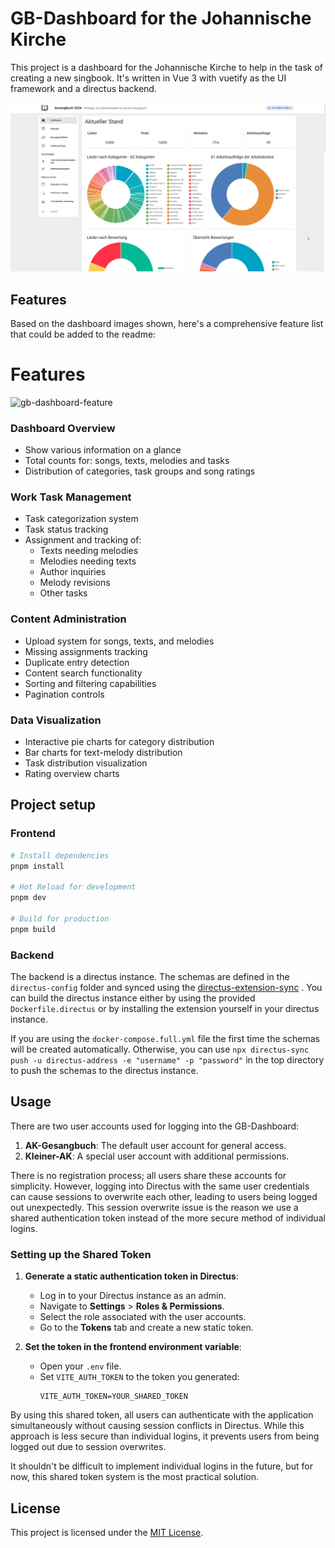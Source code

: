 # GB-Dashboard for the Johannische Kirche

This project is a dashboard for the Johannische Kirche to help in the task of creating a new singbook.
It's written in Vue 3 with vuetify as the UI framework and a directus backend.

![dashboard.png](example-views%2Fdashboard.png)

## Features

Based on the dashboard images shown, here's a comprehensive feature list that could be added to the readme:

# Features

![gb-dashboard-feature](https://github.com/user-attachments/assets/06eea6bb-c84b-470c-bf55-67a9b6d2e9a7)

### Dashboard Overview
- Show various information on a glance
- Total counts for: songs, texts, melodies and tasks
- Distribution of categories, task groups and song ratings
  
### Work Task Management
- Task categorization system
- Task status tracking
- Assignment and tracking of:
  - Texts needing melodies
  - Melodies needing texts
  - Author inquiries
  - Melody revisions
  - Other tasks

### Content Administration
- Upload system for songs, texts, and melodies
- Missing assignments tracking
- Duplicate entry detection
- Content search functionality
- Sorting and filtering capabilities
- Pagination controls

### Data Visualization
- Interactive pie charts for category distribution
- Bar charts for text-melody distribution
- Task distribution visualization
- Rating overview charts

## Project setup

### Frontend

```bash
# Install dependencies
pnpm install

# Hot Reload for development
pnpm dev

# Build for production
pnpm build
```

### Backend

The backend is a directus instance.
The schemas are defined in the `directus-config` folder and synced using the [directus-extension-sync](https://github.com/tractr/directus-sync) .
You can build the directus instance either by using the provided `Dockerfile.directus` or by installing the extension yourself in your directus instance.

If you are using the `docker-compose.full.yml` file the first time the schemas will be created automatically.
Otherwise, you can use `npx directus-sync push -u directus-address -e "username" -p "password"` in the top directory to push the schemas to the directus instance.

## Usage

There are two user accounts used for logging into the GB-Dashboard:

1. **AK-Gesangbuch**: The default user account for general access.
2. **Kleiner-AK**: A special user account with additional permissions.

There is no registration process; all users share these accounts for simplicity. However, logging into Directus with the same user credentials can cause sessions to overwrite each other, leading to users being logged out unexpectedly. This session overwrite issue is the reason we use a shared authentication token instead of the more secure method of individual logins.

### Setting up the Shared Token

1. **Generate a static authentication token in Directus**:
   - Log in to your Directus instance as an admin.
   - Navigate to **Settings** > **Roles & Permissions**.
   - Select the role associated with the user accounts.
   - Go to the **Tokens** tab and create a new static token.

2. **Set the token in the frontend environment variable**:
   - Open your `.env` file.
   - Set `VITE_AUTH_TOKEN` to the token you generated:
     ```
     VITE_AUTH_TOKEN=YOUR_SHARED_TOKEN
     ```

By using this shared token, all users can authenticate with the application simultaneously without causing session conflicts in Directus. While this approach is less secure than individual logins, it prevents users from being logged out due to session overwrites.

It shouldn't be difficult to implement individual logins in the future, but for now, this shared token system is the most practical solution.

## License

This project is licensed under the [MIT License](LICENSE).


